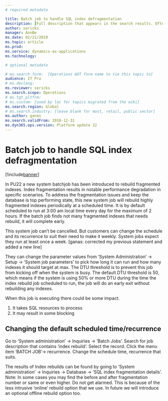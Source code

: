 ```yaml
---
# required metadata

title: Batch job to handle SQL index defragmentation
description: [Full description that appears in the search results. Often the first paragraph of your topic.]
author: sericks
manager: AnnBe
ms.date: 02/21/2019
ms.topic: article
ms.prod: 
ms.service: dynamics-ax-applications
ms.technology: 

# optional metadata

# ms.search.form:  [Operations AOT form name to tie this topic to]
audience: IT Pro
# ms.devlang: 
ms.reviewer: sericks
ms.search.scope: Operations
# ms.tgt_pltfrm: 
# ms.custom: [used by loc for topics migrated from the wiki]
ms.search.region: Global 
# ms.search.industry: [leave blank for most, retail, public sector]
ms.author: ganas
ms.search.validFrom: 2018-12-31 
ms.dyn365.ops.version: Platform update 22 
---
```


# Batch job to handle SQL index defragmentation

[!include[banner](../includes/banner.md)]


In PU22 a new system batchjob has been introduced to rebuild fragmented indexes.  Index fragmentation results in notable performance degradation in specific scenarios.  To address the fragmentation issues and keep the database is top performing state, this new system job will rebuild highly fragmented indexes periodically at a scheduled time. It is by default scheduled to run at 3:00 am local time every day for the maximum of 2 hours.  If the batch job finds not many fragmented indexes that needs rebuild, it will complete early.  

This system job can’t be cancelled.  But customers can change the schedule and its recurrence to suit their need to make it weekly.  System jobs expect they run at least once a week. [ganas: corrected my previous statement and added a new line]

They can change the parameter values  from ‘System Administration’ -> Setup -> ‘System job parameters’  to pick how long it can run and how many indexes it should target at max.   The DTU threshold is to prevent this job from kicking off when the system is busy.  The default DTU threshold is 50,  which means if the system is using 50% or more DTU during the time the index rebuild job scheduled to run, the job will do an early exit without rebuilding any indexes.
 
 <screen shot>
 
 When this job is executing there could be some impact.
1.	It takes SQL resources to process
2.	It may result in some blocking

## Changing the default scheduled time/recurrence
Go to ‘System administration’ -> Inquiries -> ‘Batch Jobs’.
Search for job description that contains ‘index rebuild’.   Select the record.  Click the menu item ‘BATCH JOB’-> recurrence.  Change the schedule time, recurrence that suits.

<screen shot>

<screen shot>

The results of Index rebuilds can be found by going to ‘System administration’ -> Inquiries -> Database ->  ‘SQL index fragmentation details’.  
Note: In some cases you may find the before and after fragmentation number or same or even higher.    Do not get alarmed.  This is because of the less intrusive ‘online’ rebuild option that we use.  In future we will introduce an optional offline rebuild option too.

<screen shot>




